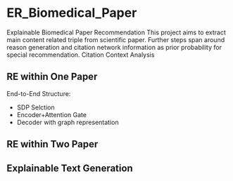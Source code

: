 # ER_Biomedical_Paper
Explainable Biomedical Paper Recommendation
This project aims to extract main content related triple from scientific paper.
Further steps span around reason generation and citation network information as prior probability for special recommendation.
Citation Context Analysis


## RE within One Paper
End-to-End Structure:
  * SDP Selction
  * Encoder+Attention Gate
  * Decoder with graph representation

## RE within Two Paper


## Explainable Text Generation
